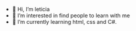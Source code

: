 - 👋 Hi, I’m leticia
- 👀 I’m interested in find people to learn with me
- 🌱 I’m currently learning html, css and C#.

<!---
leticiaefc/leticiaefc is a ✨ special ✨ repository because its `README.md` (this file) appears on your GitHub profile.
You can click the Preview link to take a look at your changes.
--->
